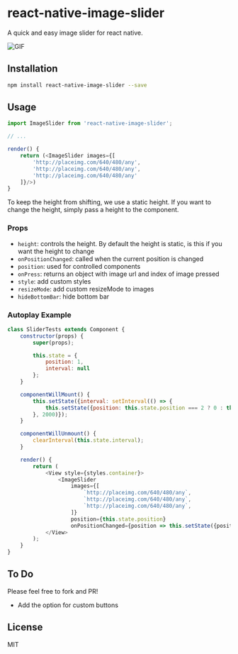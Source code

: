 # react-native-image-slider
A quick and easy image slider for react native.

![GIF](final.gif)

## Installation

```bash
npm install react-native-image-slider --save
```

## Usage

```javascript
import ImageSlider from 'react-native-image-slider';

// ...

render() {
    return (<ImageSlider images={[
        'http://placeimg.com/640/480/any',
        'http://placeimg.com/640/480/any',
        'http://placeimg.com/640/480/any'
    ]}/>)
}
```

To keep the height from shifting, we use a static height.
If you want to change the height, simply pass a height to the component.

### Props

* `height`: controls the height. By default the height is static, is this if you want the height to change
* `onPositionChanged`: called when the current position is changed
* `position`: used for controlled components
* `onPress`: returns an object with image url and index of image pressed
* `style`: add custom styles
* `resizeMode`: add custom resizeMode to images
* `hideBottomBar`: hide bottom bar

### Autoplay Example

```javascript
class SliderTests extends Component {
    constructor(props) {
        super(props);

        this.state = {
            position: 1,
            interval: null
        };
    }

    componentWillMount() {
        this.setState({interval: setInterval(() => {
            this.setState({position: this.state.position === 2 ? 0 : this.state.position + 1});
        }, 2000)});
    }

    componentWillUnmount() {
        clearInterval(this.state.interval);
    }

    render() {
        return (
            <View style={styles.container}>
                <ImageSlider
                    images={[
                        `http://placeimg.com/640/480/any`,
                        `http://placeimg.com/640/480/any`,
                        `http://placeimg.com/640/480/any`,
                    ]}
                    position={this.state.position}
                    onPositionChanged={position => this.setState({position})}/>
            </View>
        );
    }
}
```

## To Do

Please feel free to fork and PR!

* Add the option for custom buttons

## License

MIT
